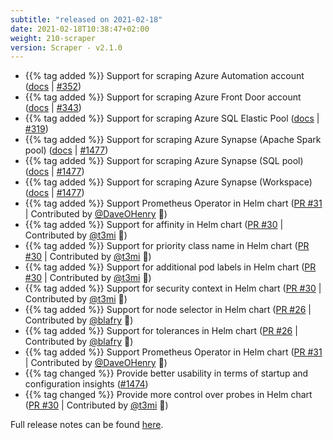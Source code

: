 ```yaml
---
subtitle: "released on 2021-02-18"
date: 2021-02-18T10:38:47+02:00
weight: 210-scraper
version: Scraper - v2.1.0
---
```


- {{% tag added %}} Support for scraping Azure Automation account ([docs](https://promitor.io/configuration/v2.x/metrics/automation-account)
 | [#352](https://github.com/tomkerkhove/promitor/issues/352))
- {{% tag added %}} Support for scraping Azure Front Door account ([docs](https://promitor.io/configuration/v2.x/metrics/front-door)
 | [#343](https://github.com/tomkerkhove/promitor/issues/343))
- {{% tag added %}} Support for scraping Azure SQL Elastic Pool ([docs](https://promitor.io/configuration/v2.x/metrics/sql-elastic-pool)
 | [#319](https://github.com/tomkerkhove/promitor/issues/319))
- {{% tag added %}} Support for scraping Azure Synapse (Apache Spark pool) ([docs](https://promitor.io/configuration/v2.x/metrics/synapse-apache-spark-pool)
 | [#1477](https://github.com/tomkerkhove/promitor/issues/1477))
- {{% tag added %}} Support for scraping Azure Synapse (SQL pool) ([docs](https://promitor.io/configuration/v2.x/metrics/synapse-sql-pool)
 | [#1477](https://github.com/tomkerkhove/promitor/issues/1477))
- {{% tag added %}} Support for scraping Azure Synapse (Workspace) ([docs](https://promitor.io/configuration/v2.x/metrics/synapse-workspace)
 | [#1477](https://github.com/tomkerkhove/promitor/issues/1477))
- {{% tag added %}} Support Prometheus Operator in Helm chart ([PR #31](https://github.com/promitor/charts/pull/31)
 | Contributed  by [@DaveOHenry](https://github.com/DaveOHenry) 🎉)
- {{% tag added %}} Support for affinity in Helm chart ([PR #30](https://github.com/promitor/charts/pull/30)
 | Contributed  by [@t3mi](https://github.com/t3mi) 🎉)
- {{% tag added %}} Support for priority class name in Helm chart ([PR #30](https://github.com/promitor/charts/pull/30)
 | Contributed  by [@t3mi](https://github.com/t3mi) 🎉)
- {{% tag added %}} Support for additional pod labels in Helm chart ([PR #30](https://github.com/promitor/charts/pull/30)
 | Contributed  by [@t3mi](https://github.com/t3mi) 🎉)
- {{% tag added %}} Support for security context in Helm chart ([PR #30](https://github.com/promitor/charts/pull/30)
 | Contributed  by [@t3mi](https://github.com/t3mi) 🎉)
- {{% tag added %}} Support for node selector in Helm chart ([PR #26](https://github.com/promitor/charts/pull/26)
 | Contributed by [@blafry](https://github.com/blafry) 🎉)
- {{% tag added %}} Support for tolerances in Helm chart ([PR #26](https://github.com/promitor/charts/pull/26)
 | Contributed by [@blafry](https://github.com/blafry) 🎉)
- {{% tag added %}} Support Prometheus Operator in Helm chart ([PR #31](https://github.com/promitor/charts/pull/31)
 | Contributed by [@DaveOHenry](https://github.com/DaveOHenry) 🎉)
- {{% tag changed %}} Provide better usability in terms of startup and configuration insights ([#1474](https://github.com/tomkerkhove/promitor/issues/1474))
- {{% tag changed %}} Provide more control over probes in Helm chart ([PR #30](https://github.com/promitor/charts/pull/30)
 | Contributed  by [@t3mi](https://github.com/t3mi) 🎉)

Full release notes can be found [here](https://github.com/tomkerkhove/promitor/releases/tag/2.1.0-scraper).
